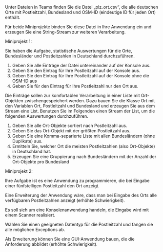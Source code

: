 Unter Dateien in Teams finden Sie die Datei „plz_ort.csv“, die alle deutschen Orte mit Postleitzahl,
Bundesland und OSM-ID (eindeutige ID für jeden Ort) enthält.

Für beide Miniprojekte binden Sie diese Datei in Ihre Anwendung ein und erzeugen Sie eine
String-Stream zur weiteren Verarbeitung.

Miniprojekt 1:

Sie haben die Aufgabe, statistische Auswertungen für die Orte, Bundesländer und Postleitzahlen
in Deutschland durchzuführen.

1. Geben Sie alle Einträge der Datei untereinander auf der Konsole aus.
2. Geben Sie den Eintrag für Ihre Postleitzahl auf der Konsole aus.
3. Geben Sie den Eintrag für Ihre Postleitzahl auf der Konsole ohne die OSM-ID aus
4. Geben Sie für den Eintrag für Ihre Postleitzahl nur den Ort aus.

Die Einträge sollen zur komfortablen Verarbeitung in einer Liste mit Ort-Objekten
zwischengespeichert werden. Dazu bauen Sie die Klasse Ort mit den Variablen Ort, Postleitzahl
und Bundesland und erzeugen Sie aus dem Stream eine List. Benutzen Sie im Folgenden einen
Stream der List, um die folgenden Auswertungen durchzuführen.

1. Geben Sie alle Ort-Objekte sortiert nach Postleitzahl aus.
2. Geben Sie das Ort-Objekt mit der größten Postleitzahl aus.
3. Geben Sie eine Komma-separierte Liste mit allen Bundesländern (ohne Duplikate) aus.
4. Ermitteln Sie, welcher Ort die meisten Postleitzahlen (also Ort-Objekte) in Deutschland hat.
5. Erzeugen Sie eine Gruppierung nach Bundesländern mit der Anzahl der Ort-Objekte pro Bundesland

Miniprojekt 2:

Ihre Aufgabe ist es eine Anwendung zu programmieren, die bei Eingabe einer fünfstelligen
Postleitzahl den Ort anzeigt.

Eine Erweiterung der Anwendung wäre, dass man bei Eingabe des Orts alle verfügbaren
Postleitzahlen anzeigt (erhöhte Schwierigkeit).

Es soll sich um eine Konsolenanwendung handeln, die Eingabe wird mit einem Scanner realisiert.

Wählen Sie einen geeigneten Datentyp für die Postleitzahl und fangen sie alle möglichen
Exceptions ab.

Als Erweiterung können Sie eine GUI-Anwendung bauen, die die Anforderung abbildet (erhöhte
Schwierigkeit).